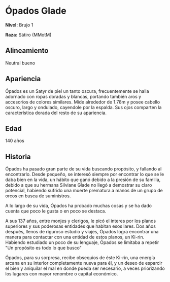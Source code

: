 # Ópados Glade

**Nivel:** Brujo 1

**Raza:** Sátiro (MMotM)

## Alineamiento
Neutral bueno

## Apariencia
Ópados es un Satyr de piel un tanto oscura, frecuentemente se halla adornado con ropas doradas y blancas, portando también aros y accesorios de colores similares. Mide alrededor de 1.78m y posee cabello oscuro, largo y ondulado, cayendole por la espalda. Sus ojos comparten la característica dorada del resto de su apariencia.

## Edad
140 años

## Historia
Ópados ha pasado gran parte de su vida buscando propósito, y fallando al encontrarlo. Desde pequeño, se interesó siempre por encontrar lo que se le daba bien en la vida, un hábito que ganó debido a la presión de su familia, debido a que su hermana Silviane Glade no llegó a demostrar su claro potencial, habiendo sufrido una muerte prematura a manos de un grupo de orcos en busca de suministros. 

A lo largo de su vida, Ópados ha probado muchas cosas y se ha dado cuenta que poco le gusta o en poco se destaca. 

A sus 137 años, entre monjes y clerigos, le picó el interes por los planos superiores y sus poderosas entidades que habitan esos lares. Dos años después, llenos de riguroso estudio y viajes, Ópados logra encontrar una manera para contactar con una entidad de estos planos, un Ki-rin. Habiendo estudiado un poco de su lenguaje, Ópados se limitaba a repetir "Un propósito es todo lo que busco"

Ópados, para su sorpresa, recibe obsequios de éste Ki-rin, una energía arcana en su interior completamente nueva para él, y un deseo de esparcir el bien y aniquilar el mal en donde pueda ser necesario, a veces priorizando los lugares con mayor renombre o capital económico.

